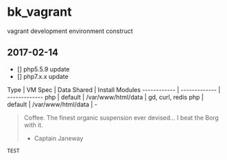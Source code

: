# bk_vagrant
vagrant development environment construct


## 2017-02-14
- [] php5.5.9 update
- [] php7.x.x update


Type | VM Spec | Data Shared | Install Modules
------------ | ------------- | ------------- 
php | default | /var/www/html/data | gd, curl, redis
php | default | /var/www/html/data | -

> Coffee. The finest organic suspension ever devised... I beat the Borg with it.
> - Captain Janeway

```
TEST
```
